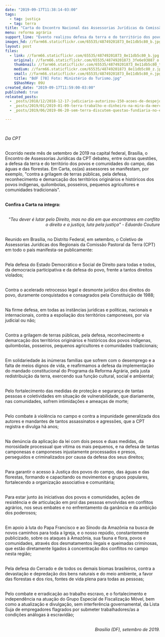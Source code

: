 ```yaml
---
date: "2019-09-17T11:38:14-03:00"
tags:
  - tag: justiça
  - tag: terra
title: "Carta do Encontro Nacional das Assessorias Jurídicas da Comissão Pastoral da Terra\n"
menu: reforma agrária
support_line: "Evento realizou defesa da terra e do território dos povos e comunidades do campo, das águas e das florestas"
images_hd: //farm66.staticflickr.com/65535/48749201873_8e11db5c80_b.jpg
layout: post
files:
  - link: //farm66.staticflickr.com/65535/48749201873_8e11db5c80_b.jpg
    original: //farm66.staticflickr.com/65535/48749201873_3fe6e93887_o.jpg
    thumbnail: //farm66.staticflickr.com/65535/48749201873_8e11db5c80_t.jpg
    medium: //farm66.staticflickr.com/65535/48749201873_8e11db5c80_z.jpg
    small: //farm66.staticflickr.com/65535/48749201873_8e11db5c80_n.jpg
    title: "BdF [78] Foto: Ministério do Turismo.jpg"
    $$hashKey: 09U
created_date: "2019-09-17T11:59:00-03:00"
published: true
releated_posts:
  - _posts/2018/12/2018-12-17-judiciario-autorizou-150-acoes-de-despejo-contra-mst-em-2018-veja-numeros-por-estado.md
  - _posts/2019/01/2019-01-09-terra-trabalho-e-dinheiro-na-mira-da-mercadorizacao-total-do-novo-governo-a-revelia-do-estado-de-direito.md
  - _posts/2019/06/2019-06-20-sem-terra-discutem-questao-fundiaria-no-extremo-sul-da-bahia.md

---
```

<p>&nbsp;</p>

<p><em>Da CPT</em></p>

<p><br />
Ocorrido neste m&ecirc;s de setembro de 2019 na capital federal, Bras&iacute;lia, o Encontro de Assessorias Jur&iacute;dicas da CPT debateu, entre outras quest&otilde;es, a defesa da terra e do territ&oacute;rio dos povos e comunidades do campo, das &aacute;guas e das florestas. Em Carta, os(as)&nbsp;assessores se manifestam, por exemplo, &quot;contra a grilagem de terras p&uacute;blicas, pela defesa, reconhecimento e demarca&ccedil;&atilde;o dos territ&oacute;rios origin&aacute;rios e hist&oacute;ricos dos povos ind&iacute;genas, quilombolas, posseiros, pequenos agricultores e comunidades tradicionais&quot;.</p>

<p><br />
<strong>Confira a Carta na &iacute;ntegra:</strong></p>

<p style="text-align: right;"><br />
<em>&quot;Teu dever &eacute; lutar pelo Direito, mas no dia em que encontrares em conflito o direito e a justi&ccedil;a, luta pela justi&ccedil;a&quot; - Eduardo Couture</em></p>

<p><br />
Reunido em Bras&iacute;lia, no Distrito Federal, em setembro, o Coletivo de Assessorias Jur&iacute;dicas dos Regionais da Comiss&atilde;o Pastoral da Terra (CPT) em todo o pa&iacute;s manifesta-se publicamente:<br />
&nbsp;</p>

<p>Pela defesa do Estado Democr&aacute;tico e Social de Direito para todas e todos, da democracia participativa e da defesa do povo, frente a tantos direitos violados;<br />
&nbsp;</p>

<p>Contra o acelerado retrocesso legal e desmonte jur&iacute;dico dos direitos do povo, duramente conquistados e consagrados pela Constitui&ccedil;&atilde;o de 1988;<br />
&nbsp;</p>

<p>Na firme defesa, em todas as inst&acirc;ncias jur&iacute;dicas e pol&iacute;ticas, nacionais e internacionais, contra a espolia&ccedil;&atilde;o dos territ&oacute;rios camponeses, por via judicial ou n&atilde;o;<br />
&nbsp;</p>

<p>Contra a grilagem de terras p&uacute;blicas, pela defesa, reconhecimento e demarca&ccedil;&atilde;o dos territ&oacute;rios origin&aacute;rios e hist&oacute;ricos dos povos ind&iacute;genas, quilombolas, posseiros, pequenos agricultores e comunidades tradicionais;<br />
&nbsp;</p>

<p>Em solidariedade &agrave;s in&uacute;meras fam&iacute;lias que sofrem com o desemprego e a falta de meios dignos de vida, e reafirmamos a defesa da implementa&ccedil;&atilde;o do mandado constitucional do Programa da Reforma Agr&aacute;ria, pela justa redistribui&ccedil;&atilde;o da terra, exercendo sua fun&ccedil;&atilde;o cultural, social e ambiental;<br />
&nbsp;</p>

<p>Pelo fortalecimento das medidas de prote&ccedil;&atilde;o e seguran&ccedil;a de tantas pessoas e coletividades em situa&ccedil;&atilde;o de vulnerabilidade, que diariamente, nas comunidades, sofrem intimida&ccedil;&otilde;es e amea&ccedil;as de morte;<br />
&nbsp;</p>

<p>Pelo combate &agrave; viol&ecirc;ncia no campo e contra a impunidade generalizada dos autores e mandantes de tantos assassinatos e agress&otilde;es, que a CPT registra e divulga h&aacute; anos;<br />
&nbsp;</p>

<p>Na den&uacute;ncia da aplica&ccedil;&atilde;o da lei com dois pesos e duas medidas, da morosidade processual que vitima os mais pequenos, e na defesa de tantas camponesas e camponeses injustamente processados e presos, perseguidos e criminalizados por causa da defesa dos seus direitos;<br />
&nbsp;</p>

<p>Para garantir o acesso &agrave; Justi&ccedil;a dos povos do campo, das &aacute;guas e das florestas, formando e capacitando os movimentos e grupos populares, fortalecendo a organiza&ccedil;&atilde;o associativa e comunit&aacute;ria;<br />
&nbsp;</p>

<p>Para estar junto &agrave;s iniciativas dos povos e comunidades, a&ccedil;&otilde;es de resist&ecirc;ncia e de articula&ccedil;&atilde;o em prol das pessoas envolvidas em conflitos agr&aacute;rios, nos seus embates e no enfrentamento da gan&acirc;ncia e da ambi&ccedil;&atilde;o dos poderosos;<br />
&nbsp;</p>

<p>Em apoio &agrave; luta do Papa Francisco e ao S&iacute;nodo da Amaz&ocirc;nia na busca de novos caminhos para toda a Igreja, e o nosso rep&uacute;dio, constantemente publicizado, sobre os ataques &agrave; Amaz&ocirc;nia, sua fauna e flora, povos e comunidades, atrav&eacute;s dos desmatamentos ilegais e queimadas criminosas, que est&atilde;o diretamente ligados &agrave; concentra&ccedil;&atilde;o dos conflitos no campo nesta regi&atilde;o;<br />
&nbsp;</p>

<p>Pela defesa do Cerrado e de todos os demais biomas brasileiros, contra a devasta&ccedil;&atilde;o e depreda&ccedil;&atilde;o dos bens naturais e do meio ambiente, a favor das florestas e dos rios, fontes de vida plena para todas as pessoas;<br />
&nbsp;</p>

<p>Pelo combate e erradica&ccedil;&atilde;o ao trabalho escravo, e o fortalecimento e independ&ecirc;ncia na atua&ccedil;&atilde;o do Grupo Especial de Fiscaliza&ccedil;&atilde;o M&oacute;vel, bem como a atualiza&ccedil;&atilde;o e divulga&ccedil;&atilde;o, sem interfer&ecirc;ncia governamental, da Lista Suja de empregadores flagrados por submeter trabalhadores/as a condi&ccedil;&otilde;es an&aacute;logas &agrave; escravid&atilde;o;&nbsp;<br />
&nbsp;</p>

<p style="text-align: right;"><em>Bras&iacute;lia (DF), setembro de 2019.</em></p>
